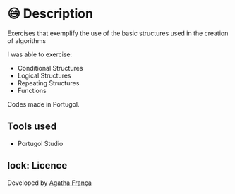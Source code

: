 # :smile: Description
Exercises that exemplify the use of the basic structures used in the creation of algorithms

I was able to exercise:
- Conditional Structures
- Logical Structures
- Repeating Structures
- Functions

Codes made in Portugol.

## Tools used
- Portugol Studio

## lock: Licence

Developed by <a href="https://www.linkedin.com/in/agatha-f-1210841ba/" target="_blank" title="My LinkedIn">Agatha França</a>

